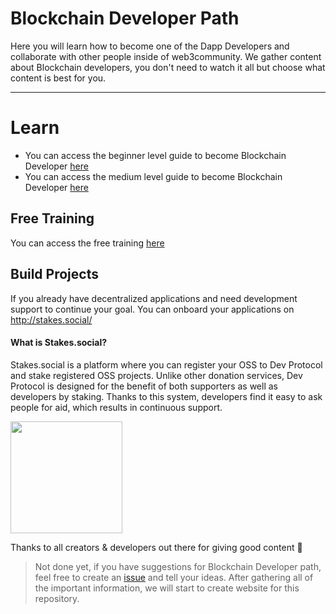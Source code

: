 # Blockchain Developer Path

Here you will learn how to become one of the Dapp Developers and collaborate with other people inside of web3community. We gather content about Blockchain developers, you don't need to watch it all but choose what content is best for you.

--- 

# Learn

- You can access the beginner level guide to become Blockchain Developer [here](/learning-guide/beginner.md)
- You can access the medium level guide to become Blockchain Developer [here](/learning-guide/medium.md)

## Free Training

You can access the free training [here](/free-training/training.md)

## Build Projects

If you already have decentralized applications and need development support to continue your goal. You can onboard your applications on http://stakes.social/ 

#### What is Stakes.social?

Stakes.social is a platform where you can register your OSS to Dev Protocol and stake registered OSS projects. Unlike other donation services, Dev Protocol is designed for the benefit of both supporters as well as developers by staking. Thanks to this system, developers find it easy to ask people for aid, which results in continuous support.

<a href="https://docs.devprotocol.xyz/en/stakes-social/"><img width="179" src="https://user-images.githubusercontent.com/17464685/129601828-fd461e84-bee7-4293-8fd6-f9cd3692f8ad.png"></a>

Thanks to all creators & developers out there for giving good content 🖤

> Not done yet, if you have suggestions for Blockchain Developer path, feel free to create an [issue](https://github.com/web3community/blockchain-dev-path/issues) and tell your ideas. After gathering all of the important information, we will start to create website for this repository.
